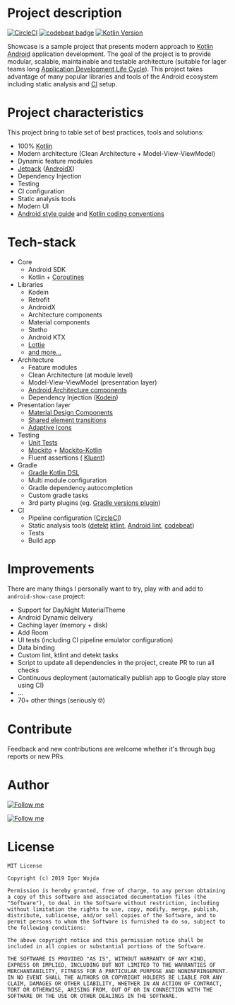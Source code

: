 # Project description
[![CircleCI](https://circleci.com/gh/igorwojda/android-showcase.svg?style=shield)](https://circleci.com/gh/igorwojda/android-showcase)
[![codebeat badge](https://codebeat.co/badges/7f632064-0be5-450f-b29f-f0e1460582ab)](https://codebeat.co/projects/github-com-igorwojda-android-showcase-master)
[![Kotlin Version](https://img.shields.io/badge/kotlin-1.3.41-blue.svg)](http://kotlinlang.org/)

Showcase is a sample project that presents modern approach to [Kotlin](https://kotlinlang.org/)
[Android](https://en.wikipedia.org/wiki/Android_(operating_system))  
application development. The goal of the project is to provide modular, scalable, maintainable and testable architecture
(suitable for lager teams long
[Application Development Life Cycle](https://en.wikipedia.org/wiki/Systems_development_life_cycle)). This project takes
advantage of many popular libraries and tools of the Android ecosystem including static analysis and
[CI](https://en.wikipedia.org/wiki/Continuous_integration) setup.

# Project characteristics
This project bring to table set of best practices, tools and solutions:

* 100% [Kotlin](https://kotlinlang.org/)
* Modern architecture (Clean Architecture + Model-View-ViewModel)
* Dynamic feature modules
* [Jetpack](https://developer.android.com/jetpack) ([AndroidX](https://developer.android.com/jetpack/androidx))
* Dependency Injection
* Testing
* CI configuration
* Static analysis tools
* Modern UI
* [Android style guide](<https://developer.android.com/kotlin/style-guide>) and
  [Kotlin coding conventions](<https://kotlinlang.org/docs/reference/coding-conventions.html>)

# Tech-stack

* Core
  * Android SDK
  * Kotlin + [Coroutines](https://kotlinlang.org/docs/reference/coroutines-overview.html)
* Libraries
  * Kodein
  * Retrofit
  * AndroidX
  * Architecture components
  * Material components
  * Stetho
  * Android KTX
  * [Lottie](http://airbnb.io/lottie/#/)
  * [and more...](https://github.com/igorwojda/android-showcase/blob/master/buildSrc/src/main/kotlin/LibraryDependency.kt)
* Architecture
  * Feature modules
  * Clean Architecture (at module level)
  * Model-View-ViewModel (presentation layer)
  * [Android Architecture components](https://developer.android.com/topic/libraries/architecture)
  * Dependency Injection ([Kodein](https://github.com/Kodein-Framework/Kodein-DI))
* Presentation layer
  * [Material Design Components](https://www.material.io/develop/android/)
  * [Shared element transitions](https://android-developers.googleblog.com/2018/02/continuous-shared-element-transitions.html)
  * [Adaptive Icons](https://developer.android.com/guide/practices/ui_guidelines/icon_design_adaptive)
* Testing
  * [Unit Tests](https://en.wikipedia.org/wiki/Unit_testing)
  * [Mockito](https://github.com/mockito/mockito) + [Mockito-Kotlin](https://github.com/nhaarman/mockito-kotlin)
  * Fluent assertions ( [Kluent](https://github.com/MarkusAmshove/Kluent))
* Gradle
  * [Gradle Kotlin DSL](https://docs.gradle.org/current/userguide/kotlin_dsl.html)
  * Multi module configuration
  * Gradle dependency autocompletion
  * Custom gradle tasks
  * 3rd party plugins (eg. [Gradle versions plugin](https://github.com/ben-manes/gradle-versions-plugin))
* CI
  * Pipeline configuration ([CircleCI](https://circleci.com/))
  * Static analysis tools ([detekt](https://github.com/arturbosch/detekt) [ktlint](https://github.com/pinterest/ktlint),
    [Android lint](https://developer.android.com/studio/write/lint), [codebeat](https://codebeat.co))
  * Tests
  * Build app

# Improvements

 There are many things I personally want to try, play with and add to `android-show-case` project:
* Support for DayNight MaterialTheme
* Android Dynamic delivery
* Caching layer (memory + disk)
* Add Room
* UI tests (including CI pipeline emulator configuration)
* Data binding
* Custom lint, ktlint and detekt tasks
* Script to update all dependencies in the project, create PR to run all checks
* Continuous deployment (automatically publish app to Google play store using CI)
* …
* 70+ other things (seriously 🤓)


# ‍Contribute
Feedback and new contributions are welcome whether it's through bug reports or new PRs.

# Author

[![Follow me](https://github.com/igorwojda/android-showcase/raw/master/misc/image/avatar.png)](https://twitter.com/igorwojda)

[![Follow me](https://img.shields.io/twitter/follow/igorwojda?style=social)](https://twitter.com/igorwojda)

# License
```
MIT License

Copyright (c) 2019 Igor Wojda

Permission is hereby granted, free of charge, to any person obtaining a copy of this software and associated documentation files (the "Software"), to deal in the Software without restriction, including without limitation the rights to use, copy, modify, merge, publish, distribute, sublicense, and/or sell copies of the Software, and to permit persons to whom the Software is furnished to do so, subject to the following conditions:

The above copyright notice and this permission notice shall be included in all copies or substantial portions of the Software.

THE SOFTWARE IS PROVIDED "AS IS", WITHOUT WARRANTY OF ANY KIND, EXPRESS OR IMPLIED, INCLUDING BUT NOT LIMITED TO THE WARRANTIES OF MERCHANTABILITY, FITNESS FOR A PARTICULAR PURPOSE AND NONINFRINGEMENT. IN NO EVENT SHALL THE AUTHORS OR COPYRIGHT HOLDERS BE LIABLE FOR ANY CLAIM, DAMAGES OR OTHER LIABILITY, WHETHER IN AN ACTION OF CONTRACT, TORT OR OTHERWISE, ARISING FROM, OUT OF OR IN CONNECTION WITH THE SOFTWARE OR THE USE OR OTHER DEALINGS IN THE SOFTWARE.
```

